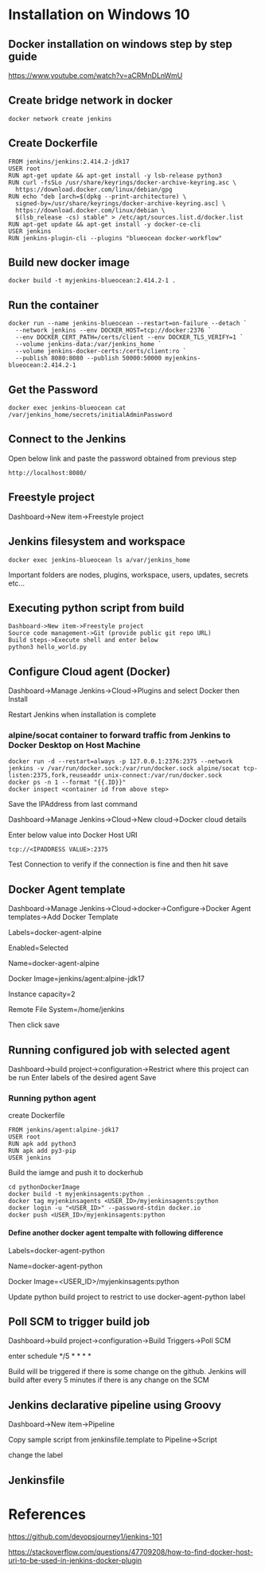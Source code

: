 # Installation on Windows 10

## Docker installation on windows step by step guide
https://www.youtube.com/watch?v=aCRMnDLnWmU

## Create bridge network in docker
```
docker network create jenkins
```
## Create Dockerfile

```
FROM jenkins/jenkins:2.414.2-jdk17
USER root
RUN apt-get update && apt-get install -y lsb-release python3
RUN curl -fsSLo /usr/share/keyrings/docker-archive-keyring.asc \
  https://download.docker.com/linux/debian/gpg
RUN echo "deb [arch=$(dpkg --print-architecture) \
  signed-by=/usr/share/keyrings/docker-archive-keyring.asc] \
  https://download.docker.com/linux/debian \
  $(lsb_release -cs) stable" > /etc/apt/sources.list.d/docker.list
RUN apt-get update && apt-get install -y docker-ce-cli
USER jenkins
RUN jenkins-plugin-cli --plugins "blueocean docker-workflow"
```

## Build new docker image

```
docker build -t myjenkins-blueocean:2.414.2-1 .
```

## Run the container

```
docker run --name jenkins-blueocean --restart=on-failure --detach `
  --network jenkins --env DOCKER_HOST=tcp://docker:2376 `
  --env DOCKER_CERT_PATH=/certs/client --env DOCKER_TLS_VERIFY=1 `
  --volume jenkins-data:/var/jenkins_home `
  --volume jenkins-docker-certs:/certs/client:ro `
  --publish 8080:8080 --publish 50000:50000 myjenkins-blueocean:2.414.2-1
```

## Get the Password
```
docker exec jenkins-blueocean cat /var/jenkins_home/secrets/initialAdminPassword
```

## Connect to the Jenkins
Open below link and paste the password obtained from previous step
```
http://localhost:8080/
```

## Freestyle project

Dashboard->New item->Freestyle project

## Jenkins filesystem and workspace

```
docker exec jenkins-blueocean ls a/var/jenkins_home
```
Important folders are nodes, plugins, workspace, users, updates, secrets etc...

## Executing python script from build
```
Dashboard->New item->Freestyle project
Source code management->Git (provide public git repo URL)
Build steps->Execute shell and enter below
python3 hello_world.py
```

## Configure Cloud agent (Docker)

Dashboard->Manage Jenkins->Cloud->Plugins and select Docker then Install

Restart Jenkins when installation is complete

### alpine/socat container to forward traffic from Jenkins to Docker Desktop on Host Machine

```
docker run -d --restart=always -p 127.0.0.1:2376:2375 --network jenkins -v /var/run/docker.sock:/var/run/docker.sock alpine/socat tcp-listen:2375,fork,reuseaddr unix-connect:/var/run/docker.sock
docker ps -n 1 --format "{{.ID}}"
docker inspect <container id from above step> 
```

Save the IPAddress from last command

Dashboard->Manage Jenkins->Cloud->New cloud->Docker cloud details

Enter below value into Docker Host URI
```
tcp://<IPADDRESS VALUE>:2375
```
Test Connection to verify if the connection is fine and then hit save

## Docker Agent template

Dashboard->Manage Jenkins->Cloud->docker->Configure->Docker Agent templates->Add Docker Template

Labels=docker-agent-alpine

Enabled=Selected

Name=docker-agent-alpine

Docker Image=jenkins/agent:alpine-jdk17

Instance capacity=2

Remote File System=/home/jenkins

Then click save

## Running configured job with selected agent
Dashboard->build project->configuration->Restrict where this project can be run
Enter labels of the desired agent
Save

### Running python agent

create Dockerfile
```
FROM jenkins/agent:alpine-jdk17
USER root
RUN apk add python3
RUN apk add py3-pip
USER jenkins
```

Build the iamge and push it to dockerhub
```
cd pythonDockerImage
docker build -t myjenkinsagents:python .
docker tag myjenkinsagents <USER_ID>/myjenkinsagents:python
docker login -u "<USER_ID>" --password-stdin docker.io
docker push <USER_ID>/myjenkinsagents:python
```

#### Define another docker agent tempalte with following difference
Labels=docker-agent-python

Name=docker-agent-python

Docker Image=<USER_ID>/myjenkinsagents:python

Update python build project to restrict to use docker-agent-python label

## Poll SCM to trigger build job
Dashboard->build project->configuration->Build Triggers->Poll SCM

enter schedule */5 * * * *

Build will be triggered if there is some change on the github. Jenkins will build after every 5 minutes if there is any change on the SCM

## Jenkins declarative pipeline using Groovy
Dashboard->New item->Pipeline

Copy sample script from jenkinsfile.template to Pipeline->Script

change the label

## Jenkinsfile


# References
https://github.com/devopsjourney1/jenkins-101

https://stackoverflow.com/questions/47709208/how-to-find-docker-host-uri-to-be-used-in-jenkins-docker-plugin
